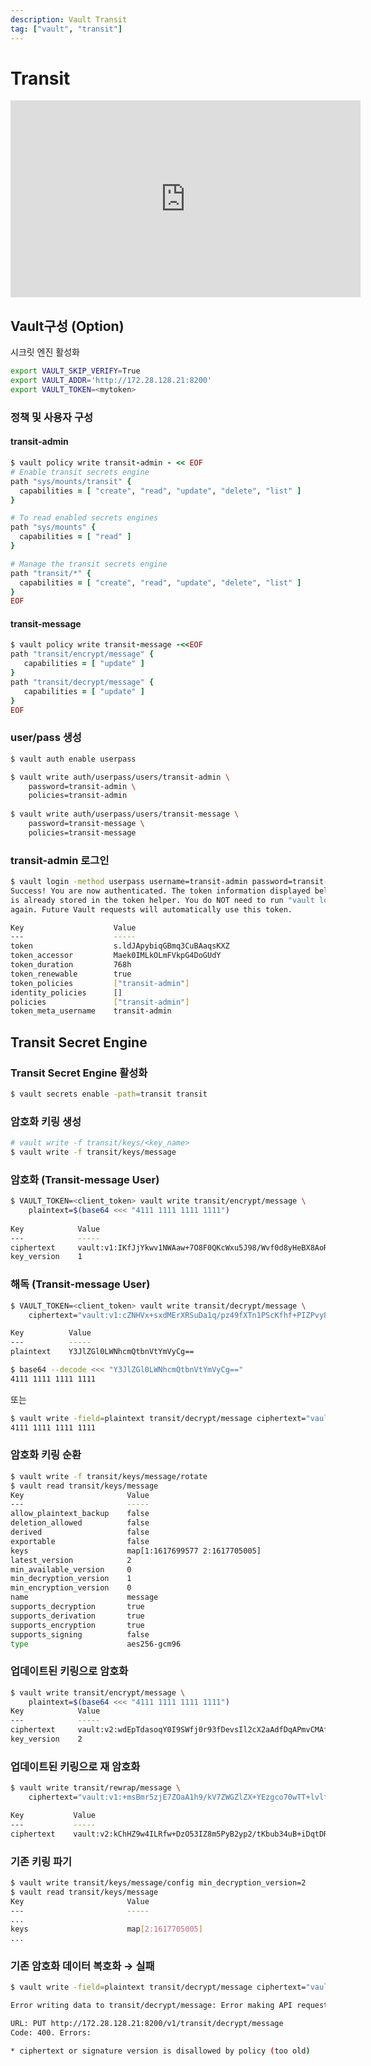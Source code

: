 ```yaml
---
description: Vault Transit
tag: ["vault", "transit"]
---
```


# Transit

<iframe width="560" height="315" src="https://www.youtube.com/embed/LkyperCGEDE" title="YouTube video player" frameborder="0" allow="accelerometer; autoplay; clipboard-write; encrypted-media; gyroscope; picture-in-picture" allowfullscreen></iframe>

## Vault구성 (Option)

시크릿 엔진 활성화

```bash
export VAULT_SKIP_VERIFY=True
export VAULT_ADDR='http://172.28.128.21:8200'
export VAULT_TOKEN=<mytoken>
```

### 정책 및 사용자 구성

#### transit-admin

```ruby
$ vault policy write transit-admin - << EOF
# Enable transit secrets engine
path "sys/mounts/transit" {
  capabilities = [ "create", "read", "update", "delete", "list" ]
}

# To read enabled secrets engines
path "sys/mounts" {
  capabilities = [ "read" ]
}

# Manage the transit secrets engine
path "transit/*" {
  capabilities = [ "create", "read", "update", "delete", "list" ]
}
EOF
```

#### transit-message

```ruby
$ vault policy write transit-message -<<EOF
path "transit/encrypt/message" {
   capabilities = [ "update" ]
}
path "transit/decrypt/message" {
   capabilities = [ "update" ]
}
EOF
```

### user/pass 생성

```bash
$ vault auth enable userpass

$ vault write auth/userpass/users/transit-admin \
    password=transit-admin \
    policies=transit-admin
    
$ vault write auth/userpass/users/transit-message \
    password=transit-message \
    policies=transit-message
```

### transit-admin 로그인

```bash
$ vault login -method userpass username=transit-admin password=transit-admin
Success! You are now authenticated. The token information displayed below
is already stored in the token helper. You do NOT need to run "vault login"
again. Future Vault requests will automatically use this token.

Key                    Value
---                    -----
token                  s.ldJApybiqGBmq3CuBAaqsKXZ
token_accessor         Maek0IMLkOLmFVkpG4DoGUdY
token_duration         768h
token_renewable        true
token_policies         ["transit-admin"]
identity_policies      []
policies               ["transit-admin"]
token_meta_username    transit-admin
```

## Transit Secret Engine

### Transit Secret Engine 활성화

```bash
$ vault secrets enable -path=transit transit
```



### 암호화 키링 생성

```bash
# vault write -f transit/keys/<key_name>
$ vault write -f transit/keys/message
```



### 암호화 (Transit-message User)

```bash
$ VAULT_TOKEN=<client_token> vault write transit/encrypt/message \
    plaintext=$(base64 <<< "4111 1111 1111 1111")
    
Key            Value
---            -----
ciphertext     vault:v1:IKfJjYkwv1NWAaw+7O8F0QKcWxu5J98/Wvf0d8yHeBX8AoRajI6BLmS7iniCvkyp
key_version    1
```



### 해독 (Transit-message User)

```bash
$ VAULT_TOKEN=<client_token> vault write transit/decrypt/message \
    ciphertext="vault:v1:cZNHVx+sxdMErXRSuDa1q/pz49fXTn1PScKfhf+PIZPvy8xKfkytpwKcbC0fF2U="

Key          Value
---          -----
plaintext    Y3JlZGl0LWNhcmQtbnVtYmVyCg==

$ base64 --decode <<< "Y3JlZGl0LWNhcmQtbnVtYmVyCg=="
4111 1111 1111 1111
```

또는

```bash
$ vault write -field=plaintext transit/decrypt/message ciphertext="vault:v1:cZNHVx+sxdMErXRSuDa1q/pz49fXTn1PScKfhf+PIZPvy8xKfkytpwKcbC0fF2U=" | base64 --decode
4111 1111 1111 1111
```



### 암호화 키링 순환

```bash
$ vault write -f transit/keys/message/rotate
$ vault read transit/keys/message
Key                       Value
---                       -----
allow_plaintext_backup    false
deletion_allowed          false
derived                   false
exportable                false
keys                      map[1:1617699577 2:1617705005]
latest_version            2
min_available_version     0
min_decryption_version    1
min_encryption_version    0
name                      message
supports_decryption       true
supports_derivation       true
supports_encryption       true
supports_signing          false
type                      aes256-gcm96
```



### 업데이트된 키링으로 암호화

```bash
$ vault write transit/encrypt/message \
    plaintext=$(base64 <<< "4111 1111 1111 1111")
Key            Value
---            -----
ciphertext     vault:v2:wdEpTdasoqY0I9SWfj0r93fDevsIl2cX2aAdfDqAPmvCMAf2w/2blU+k86MVscgW
key_version    2
```



### 업데이트된 키링으로 재 암호화

```bash
$ vault write transit/rewrap/message \
    ciphertext="vault:v1:+msBmr5zjE7ZOaA1h9/kV7ZWGZlZX+YEzgco70wTT+lvlfxUDLIgdFGFVOYN777X"

Key           Value
---           -----
ciphertext    vault:v2:kChHZ9w4ILRfw+DzO53IZ8m5PyB2yp2/tKbub34uB+iDqtDRB+NLCPrpzTtJHJ4=
```



### 기존 키링 파기

```bash
$ vault write transit/keys/message/config min_decryption_version=2
$ vault read transit/keys/message
Key                       Value
---                       -----
...
keys                      map[2:1617705005]
...
```



### 기존 암호화 데이터 복호화 → 실패

```bash
$ vault write -field=plaintext transit/decrypt/message ciphertext="vault:v1:KBhy3R8Po4J7tRtkJzZId7DZIpugxMFpTkwPwq3JOy60t1sq149PB8mmPqhKBVLT" | base64 --decode

Error writing data to transit/decrypt/message: Error making API request.

URL: PUT http://172.28.128.21:8200/v1/transit/decrypt/message
Code: 400. Errors:

* ciphertext or signature version is disallowed by policy (too old)
```


